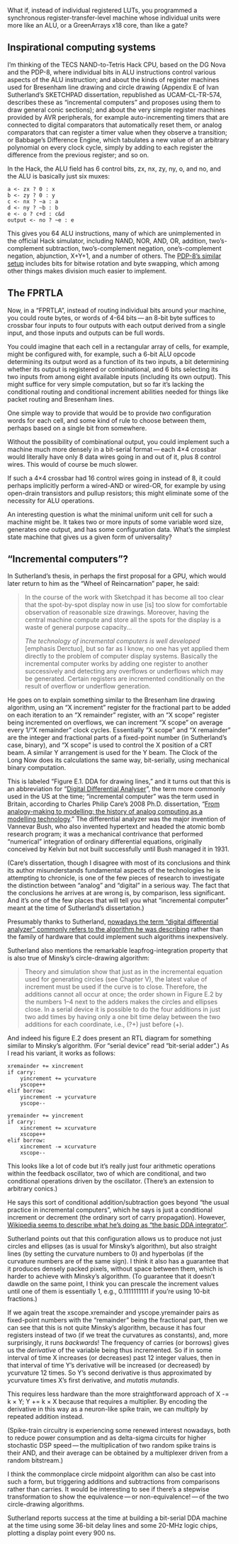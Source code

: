 What if, instead of individual registered LUTs, you programmed a
synchronous register-transfer-level machine whose individual units
were more like an ALU, or a GreenArrays x18 core, than like a gate?

Inspirational computing systems
-------------------------------

I’m thinking of the TECS NAND-to-Tetris Hack CPU, based on the DG Nova
and the PDP-8, where individual bits in ALU instructions control
various aspects of the ALU instruction; and about the kinds of
register machines used for Bresenham line drawing and circle drawing
(Appendix E of Ivan Sutherland’s SKETCHPAD dissertation, republished
as UCAM-CL-TR-574, describes these as “incremental computers” and
proposes using them to draw general conic sections); and about the
very simple register machines provided by AVR peripherals, for example
auto-incrementing timers that are connected to digital comparators
that automatically reset them, or analog comparators that can register
a timer value when they observe a transition; or Babbage’s Difference
Engine, which tabulates a new value of an arbitrary polynomial on
every clock cycle, simply by adding to each register the difference
from the previous register; and so on.

In the Hack, the ALU field has 6 control bits, zx, nx, zy, ny, o, and
no, and the ALU is basically just six muxes:

    a <- zx ? 0 : x
    b <- zy ? 0 : y
    c <- nx ? ~a : a
    d <- ny ? ~b : b
    e <- o ? c+d : c&d
    output <- no ? ~e : e

This gives you 64 ALU instructions, many of which are unimplemented in
the official Hack simulator, including NAND, NOR, AND, OR, addition,
two’s-complement subtraction, two’s-complement negation,
one’s-complement negation, abjunction, X+Y+1, and a number of others.
The [PDP-8’s similar
setup](https://github.com/johnwcowan/pdp8x/blob/master/arch.md)
includes bits for bitwise rotation and byte swapping, which among
other things makes division much easier to implement.

The FPRTLA
----------

Now, in a “FPRTLA”, instead of routing individual bits around your
machine, you could route bytes, or words of 4-64 bits — an 8-bit byte
suffices to crossbar four inputs to four outputs with each output
derived from a single input, and those inputs and outputs can be full
words.

You could imagine that each cell in a rectangular array of cells, for
example, might be configured with, for example, such a 6-bit ALU
opcode determining its output word as a function of its two inputs, a
bit determining whether its output is registered or combinational, and
6 bits selecting its two inputs from among eight available inputs
(including its own output).  This might suffice for very simple
computation, but so far it’s lacking the conditional routing and
conditional increment abilities needed for things like packet routing
and Bresenham lines.

One simple way to provide that would be to provide *two* configuration
words for each cell, and some kind of rule to choose between them,
perhaps based on a single bit from somewhere.

Without the possibility of combinational output, you could implement
such a machine much more densely in a bit-serial format — each 4×4
crossbar would literally have only 8 data wires going in and out of
it, plus 8 control wires.  This would of course be much slower.

If such a 4×4 crossbar had 16 control wires going in instead of 8, it
could perhaps implicitly perform a wired-AND or wired-OR, for example
by using open-drain transistors and pullup resistors; this might
eliminate some of the necessity for ALU operations.

An interesting question is what the minimal uniform unit cell for such
a machine might be.  It takes two or more inputs of some variable
word size, generates one output, and has some configuration data.
What’s the simplest state machine that gives us a given form of
universality?

“Incremental computers”?
------------------------

In Sutherland’s thesis, in perhaps the first proposal for a GPU, which
would later return to him as the “Wheel of Reincarnation” paper, he
said:

> In the course of the work with Sketchpad it has become all too clear
> that the spot-by-spot display now in use [is] too slow for
> comfortable observation of reasonable size drawings. Moreover,
> having the central machine compute and store all the spots for the
> display is a waste of general purpose capacity...
>
> *The technology of incremental computers is well developed*
> [emphasis Derctuo], but so far as I know, no one has yet applied
> them directly to the problem of computer display systems. Basically
> the incremental computer works by adding one register to another
> successively and detecting any overflows or underflows which may be
> generated. Certain registers are incremented conditionally on the
> result of overflow or underflow generation.

He goes on to explain something similar to the Bresenham line drawing
algorithm, using an “X increment” register for the fractional part to
be added on each iteration to an “X remainder” register, with an “X
scope” register being incremented on overflows, we can increment “X
scope” on average every 1/“X remainder” clock cycles.  Essentially “X
scope” and “X remainder” are the integer and fractional parts of a
fixed-point number (in Sutherland’s case, binary), and “X scope” is
used to control the X position of a CRT beam.  A similar Y arrangement
is used for the Y beam.  The Clock of the Long Now does its
calculations the same way, bit-serially, using mechanical binary
computation.

This is labeled “Figure E.1. DDA for drawing lines,” and it turns out
that this is an abbreviation for “[Digital Differential Analyser][2]”,
the term more commonly used in the US at the time; “incremental
computer” was the term used in Britain, according to Charles Philip
Care’s 2008 Ph.D. dissertation, “[From analogy-making to modelling:
the history of analog computing as a modelling technology][0].”  The
differential analyzer was the major invention of Vannevar Bush, who
also invented hypertext and headed the atomic bomb research program;
it was a mechanical contrivance that performed “numerical” integration
of ordinary differential equations, originally conceived by Kelvin but
not built successfully until Bush managed it in 1931.

[0]: https://core.ac.uk/download/pdf/47252.pdf
[2]: https://en.wikipedia.org/wiki/Digital_differential_analyzer

(Care’s dissertation, though I disagree with most of its conclusions
and think its author misunderstands fundamental aspects of the
technologies he is attempting to chronicle, is one of the few pieces
of research to investigate the distinction between “analog” and
“digital” in a serious way.  The fact that the conclusions he arrives
at are wrong is, by comparison, less significant.  And it’s one of the
few places that will tell you what “incremental computer” meant at the
time of Sutherland’s dissertation.)

Presumably thanks to Sutherland, [nowadays the term “digital
differential analyzer” commonly refers to the algorithm he was
describing][1] rather than the family of hardware that could implement
such algorithms inexpensively.

[1]: https://en.wikipedia.org/wiki/Digital_differential_analyzer_(graphics_algorithm)

Sutherland also mentions the remarkable leapfrog-integration property
that is also true of Minsky’s circle-drawing algorithm:

> Theory and simulation show that just as in the incremental equation
> used for generating circles (see Chapter V), the latest value of
> increment must be used if the curve is to close.  Therefore, the
> additions cannot all occur at once; the order shown in Figure E.2 by
> the numbers 1–4 next to the adders makes the circles and ellipses
> close.  In a serial device it is possible to do the four additions
> in just two add times by having only a one bit time delay between
> the two additions for each coordinate, i.e., (?+) just before (+).

And indeed his figure E.2 does present an RTL diagram for something
similar to Minsky’s algorithm.  (For “serial device” read “bit-serial
adder”.)  As I read his variant, it works as follows:

    xremainder += xincrement
    if carry:
        yincrement += ycurvature
        yscope++
    elif borrow:
        yincrement -= ycurvature
        yscope--

    yremainder += yincrement
    if carry:
        xincrement += xcurvature
        xscope++
    elif borrow:
        xincrement -= xcurvature
        xscope--

This looks like a lot of code but it’s really just four arithmetic
operations within the feedback oscillator, two of which are
conditional, and two conditional operations driven by the oscillator.
(There’s an extension to arbitrary conics.)

He says this sort of conditional addition/subtraction goes beyond “the
usual practice in incremental computers”, which he says is just a
conditional increment or decrement (the ordinary sort of carry
propagation).  However, [Wikipedia seems to describe what he’s doing
as “the basic DDA integrator”][3].

[3]: https://en.wikipedia.org/wiki/Digital_differential_analyzer#Theory

Sutherland points out that this configuration allows us to produce not
just circles and ellipses (as is usual for Minsky’s algorithm), but
also straight lines (by setting the curvature numbers to 0) and
hyperbolas (if the curvature numbers are of the same sign).  I think
it also has a guarantee that it produces densely packed pixels,
without space between them, which is harder to achieve with Minsky’s
algorithm.  (To guarantee that it doesn’t dawdle on the same point, I
think you can prescale the increment values until one of them is
essentially 1, e.g., 0.1111111111 if you’re using 10-bit fractions.)

If we again treat the xscope.xremainder and yscope.yremainder pairs as
fixed-point numbers with the “remainder” being the fractional part,
then we can see that this is not quite Minsky’s algorithm, because it
has four registers instead of two (if we treat the curvatures as
constants), and, more surprisingly, it runs *backwards*!  The
frequency of carries (or borrows) gives us the *derivative* of the
variable being thus incremented.  So if in some interval of time X
increases (or decreases) past 12 integer values, then in that interval
of time Y’s derivative will be increased (or decreased) by ycurvature
12 times.  So Y’s second derivative is thus approximated by ycurvature
times X’s first derivative, and *mutatis mutandis*.

This requires less hardware than the more straightforward approach of
X -= k × Y; Y += k × X because that requires a multiplier.  By
encoding the derivative in this way as a neuron-like spike train, we
can multiply by repeated addition instead.

(Spike-train circuitry is experiencing some renewed interest nowadays,
both to reduce power consumption and as delta-sigma circuits for
higher stochastic DSP speed — the multiplication of two random spike
trains is their AND, and their average can be obtained by a
multiplexer driven from a random bitstream.)

I think the commonplace circle midpoint algorithm can also be cast
into such a form, but triggering additions and subtractions from
comparisons rather than carries.  It would be interesting to see if
there’s a stepwise transformation to show the equivalence — or
non-equivalence! — of the two circle-drawing algorithms.

Sutherland reports success at the time at building a bit-serial DDA
machine at the time using some 36-bit delay lines and some 20-MHz
logic chips, plotting a display point every 900 ns.
